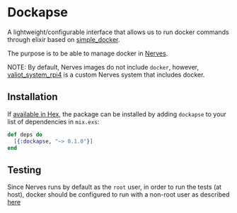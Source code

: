 # Dockapse

A lightweight/configurable interface that allows us to run docker commands through elixir based on [simple_docker](https://github.com/annkissam/simple_docker).

The purpose is to be able to manage docker in [Nerves](https://www.nerves-project.org/).

NOTE: By default, Nerves images do not include `docker`, however, [valiot_system_rpi4](https://github.com/valiot/valiot_system_rpi4/commit/5640b2b112b4833d4fc21d56969c26161806a3a2) is a custom Nerves system that includes docker.

## Installation

If [available in Hex](https://hex.pm/docs/publish), the package can be installed
by adding `dockapse` to your list of dependencies in `mix.exs`:

```elixir
def deps do
  [{:dockapse, "~> 0.1.0"}]
end
```
## Testing

Since Nerves runs by default as the `root` user, in order to run the tests (at host), docker should be configured to run with a non-root user as described [here](https://docs.docker.com/engine/install/linux-postinstall/)